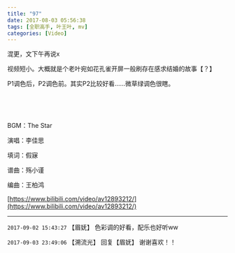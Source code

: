 ```yaml
---
title: "97"
date: 2017-08-03 05:56:38
tags: [全职高手, 叶王叶, mv]
categories: [Video]
---
```


<p dir="ltr"  >混更，文下午再说x</p> 
<p dir="ltr"  >视频短小。大概就是个老叶宛如花孔雀开屏一般刷存在感求结婚的故事【？】</p> 
<p dir="ltr"  >P1调色后，P2调色前。其实P2比较好看……微草绿调色很瞎。</p> 
<p dir="ltr"  >&nbsp;</p> 
<p dir="ltr"  >&nbsp;</p> 
<p dir="ltr"  >BGM：The Star</p> 
<p dir="ltr"  >演唱：李佳思&nbsp;</p> 
<p dir="ltr"  >填词：假寐&nbsp;</p> 
<p dir="ltr"  >谱曲：殇小谨&nbsp;</p> 
<p dir="ltr"  >编曲：王柏鸿</p>

[https://www.bilibili.com/video/av12893212/](https://www.bilibili.com/video/av12893212/)

<!-- more -->

---

`2017-09-02 15:43:27` 【眉妩】 色彩调的好看，配乐也好听ww

`2017-09-03 23:49:06` 【溯流光】 回复【眉妩】 谢谢喜欢！！
